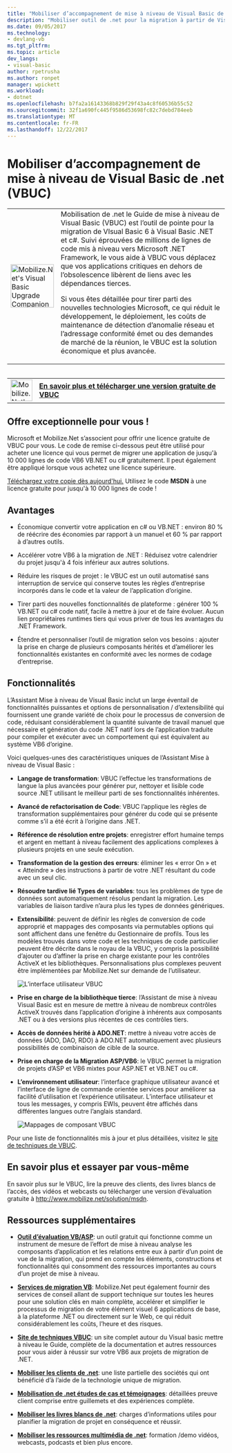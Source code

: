 ```yaml
---
title: "Mobiliser d’accompagnement de mise à niveau de Visual Basic de .net (VBUC) | Documents Microsoft"
description: "Mobiliser outil de .net pour la migration à partir de Visual Basic 6 vers Visual Basic .NET et c#"
ms.date: 09/05/2017
ms.technology:
- devlang-vb
ms.tgt_pltfrm: 
ms.topic: article
dev_langs:
- visual-basic
author: rpetrusha
ms.author: ronpet
manager: wpickett
ms.workload:
- dotnet
ms.openlocfilehash: b7fa2a16143368b829f29f43a4c8f60536b55c52
ms.sourcegitcommit: 32f1a690fc445f9586d53698fc82c7debd784eeb
ms.translationtype: MT
ms.contentlocale: fr-FR
ms.lasthandoff: 12/22/2017
---
```

# <a name="mobilizenets-visual-basic-upgrade-companion-vbuc"></a>Mobiliser d’accompagnement de mise à niveau de Visual Basic de .net (VBUC)

<table>
   <tr>
      <td><img src="media/vbuc.png" alt="Mobilize.Net's Visual Basic Upgrade Companion (VBUC)" width="100" /> </td> 
      <td>Mobilisation de .net le Guide de mise à niveau de Visual Basic (VBUC) est l’outil de pointe pour la migration de VIsual Basic 6 à Visual Basic .NET et c#. Suivi éprouvées de millions de lignes de code mis à niveau vers Microsoft .NET Framework, le vous aide à VBUC vous déplacez que vos applications critiques en dehors de l’obsolescence libèrent de liens avec les dépendances tierces. </p>
Si vous êtes détaillée pour tirer parti des nouvelles technologies Microsoft, ce qui réduit le développement, le déploiement, les coûts de maintenance de détection d’anomalie réseau et l’adressage conformité émet ou des demandes de marché de la réunion, le VBUC est la solution économique et plus avancée.</p> </td>  
   </tr>
<table>

<table>
   <tr>
      <td><a href="http://www.mobilize.net/solution/msdn"><img src="media/download.png" alt="Mobilize.Net's Visual Basic Upgrade Companion (VBUC)" width="50" /></a></td>
      <td><a href="http://www.mobilize.net/solution/msdn"><strong>En savoir plus et télécharger une version gratuite de VBUC</string></a></td>
   </tr>
</table>  

## <a name="exciting-offer-for-you"></a>Offre exceptionnelle pour vous !

Microsoft et Mobilize.Net s’associent pour offrir une licence gratuite de VBUC pour vous. Le code de remise ci-dessous peut être utilisé pour acheter une licence qui vous permet de migrer une application de jusqu'à 10 000 lignes de code VB6 VB.NET ou c# gratuitement. Il peut également être appliqué lorsque vous achetez une licence supérieure.

[Téléchargez votre copie dès aujourd'hui.](http://www.mobilize.net/solution/msdn) Utilisez le code **MSDN** à une licence gratuite pour jusqu'à 10 000 lignes de code !

## <a name="benefits"></a>Avantages

- Économique convertir votre application en c# ou VB.NET : environ 80 % de réécrire des économies par rapport à un manuel et 60 % par rapport à d’autres outils.

- Accélérer votre VB6 à la migration de .NET : Réduisez votre calendrier du projet jusqu'à 4 fois inférieur aux autres solutions.

- Réduire les risques de projet : le VBUC est un outil automatisé sans interruption de service qui conserve toutes les règles d’entreprise incorporés dans le code et la valeur de l’application d’origine.

- Tirer parti des nouvelles fonctionnalités de plateforme : générer 100 % VB.NET ou c# code natif, facile à mettre à jour et de faire évoluer. Aucun lien propriétaires runtimes tiers qui vous priver de tous les avantages du .NET Framework.

- Étendre et personnaliser l’outil de migration selon vos besoins : ajouter la prise en charge de plusieurs composants hérités et d’améliorer les fonctionnalités existantes en conformité avec les normes de codage d’entreprise.

## <a name="features"></a>Fonctionnalités

L’Assistant Mise à niveau de Visual Basic inclut un large éventail de fonctionnalités puissantes et options de personnalisation / d’extensibilité qui fournissent une grande variété de choix pour le processus de conversion de code, réduisant considérablement la quantité suivante de travail manuel que nécessaire et génération du code .NET natif lors de l’application traduite pour compiler et exécuter avec un comportement qui est équivalent au système VB6 d’origine.

Voici quelques-unes des caractéristiques uniques de l’Assistant Mise à niveau de Visual Basic :

- **Langage de transformation**: VBUC l’effectue les transformations de langue la plus avancées pour générer pur, nettoyer et lisible code source .NET utilisant le meilleur parti de ses fonctionnalités inhérentes.

- **Avancé de refactorisation de Code**: VBUC l’applique les règles de transformation supplémentaires pour générer du code qui se présente comme s’il a été écrit à l’origine dans .NET.

- **Référence de résolution entre projets**: enregistrer effort humaine temps et argent en mettant à niveau facilement des applications complexes à plusieurs projets en une seule exécution.

- **Transformation de la gestion des erreurs**: éliminer les « error On » et « Atteindre » des instructions à partir de votre .NET résultant du code avec un seul clic.

- **Résoudre tardive lié Types de variables**: tous les problèmes de type de données sont automatiquement résolus pendant la migration. Les variables de liaison tardive n’aura plus les types de données génériques.
 
- **Extensibilité**: peuvent de définir les règles de conversion de code approprié et mappages des composants via permutables options qui sont affichent dans une fenêtre du Gestionnaire de profils. Tous les modèles trouvés dans votre code et les techniques de code particulier peuvent être décrite dans le noyau de la VBUC, y compris la possibilité d’ajouter ou d’affiner la prise en charge existante pour les contrôles ActiveX et les bibliothèques. Personnalisations plus complexes peuvent être implémentées par Mobilize.Net sur demande de l’utilisateur.
 
  ![L’interface utilisateur VBUC](./media/vbuc-screenshot.png) 

- **Prise en charge de la bibliothèque tierce**: l’Assistant de mise à niveau Visual Basic est en mesure de mettre à niveau de nombreux contrôles ActiveX trouvés dans l’application d’origine à inhérents aux composants .NET ou à des versions plus récentes de ces contrôles tiers.

- **Accès de données hérité à ADO.NET**: mettre à niveau votre accès de données (ADO, DAO, RDO) à ADO.NET automatiquement avec plusieurs possibilités de combinaison de cible de la source.

- **Prise en charge de la Migration ASP/VB6**: le VBUC permet la migration de projets d’ASP et VB6 mixtes pour ASP.NET et VB.NET ou c#.

- **L’environnement utilisateur**: l’interface graphique utilisateur avancé et l’interface de ligne de commande orientée services pour améliorer sa facilité d’utilisation et l’expérience utilisateur. L’interface utilisateur et tous les messages, y compris EWIs, peuvent être affichés dans différentes langues outre l’anglais standard.
 
  ![Mappages de composant VBUC](./media/vbuc-component-maps.png)

Pour une liste de fonctionnalités mis à jour et plus détaillées, visitez le [site de techniques de VBUC](http://www.vbtonet.com/?msdn).

## <a name="learn-more-and-try-it-for-yourself"></a>En savoir plus et essayer par vous-même
En savoir plus sur le VBUC, lire la preuve des clients, des livres blancs de l’accès, des vidéos et webcasts ou télécharger une version d’évaluation gratuite à http://www.mobilize.net/solution/msdn.

## <a name="additional-resources"></a>Ressources supplémentaires

- [**Outil d’évaluation VB/ASP**](https://www.mobilize.net/modernization-assessment-tool): un outil gratuit qui fonctionne comme un instrument de mesure de l’effort de mise à niveau analyse les composants d’application et les relations entre eux à partir d’un point de vue de la migration, qui prend en compte les éléments, constructions et fonctionnalités qui consomment des ressources importantes au cours d’un projet de mise à niveau.

- [**Services de migration VB**](https://www.mobilize.net/solution/legacy-solutions/vbmap---migrate-from-vb6-to-net): Mobilize.Net peut également fournir des services de conseil allant de support technique sur toutes les heures pour une solution clés en main complète, accélérer et simplifier le processus de migration de votre élément visuel 6 applications de base, à la plateforme .NET ou directement sur le Web, ce qui réduit considérablement les coûts, l’heure et des risques.
 
- [**Site de techniques VBUC**](http://www.vbtonet.com/?msdn): un site complet autour du Visual basic mettre à niveau le Guide, complète de la documentation et autres ressources pour vous aider à réussir sur votre VB6 aux projets de migration de .NET.

- [**Mobiliser les clients de .net**](http://www.mobilize.net/resources/customer-list): une liste partielle des sociétés qui ont bénéficié d’à l’aide de la technologie unique de migration.

- [**Mobilisation de .net études de cas et témoignages**](http://www.mobilize.net/case-studies/case-studies): détaillées preuve client comprise entre guillemets et des expériences complète.
 
- [**Mobiliser les livres blancs de .net**](http://www.mobilize.net/whitepapers): charges d’informations utiles pour planifier la migration de projet en conséquence et réussir.
 
- [**Mobiliser les ressources multimédia de .net**](http://www.mobilize.net/tech-resources): formation /demo vidéos, webcasts, podcasts et bien plus encore.

 